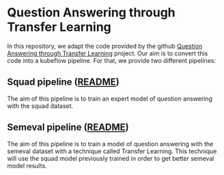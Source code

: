 # Question Answering through Transfer Learning

In this repository, we adapt the code provided by the github [Question Answering through Transfer Learning](https://github.com/shmsw25/qa-transfer) project.
Our aim is to convert this code into a kubeflow pipeline. For that, we provide two different pipelines:

## Squad pipeline ([README](SQUAD_README.md))
The aim of this pipeline is to train an expert model of question answering with the squad dataset.

## Semeval pipeline ([README](SEMEVAL_README.md))
The aim of this pipeline is to train a model of question answering with the semeval dataset with a technique called Transfer Learning. This technique will use the squad model previously trained in order to get better semeval model results.
